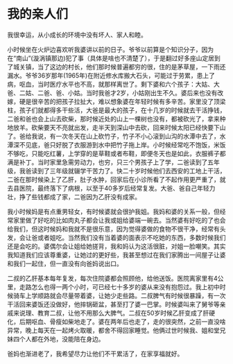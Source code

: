 # 我的亲人们

我很幸运，从小成长的环境中没有坏人、家人和睦。

小时候坐在火炉边喜欢听我婆讲以前的日子。爷爷以前算是个知识分子，因为在“南山”(漩涡镇那边)犯了事（具体是啥也不清楚了），于是翻过好多座山定居到了城关镇，当了这边的村长，他们那时候普遍都穷的很，住的是茅草屋，一下雨还漏水。爷爷36岁那年(1965年)在附近修水库搬大石头，可能过于劳累，患上了病，呕血，当时医疗水平也不高，就那样离世了。剩下婆和六个孩子：大姑、大爸、二姑、二爸、爸、小姑。当时我爸才2岁，小姑刚出生不久。婆后来也没有改嫁，硬是很辛苦的把孩子拉扯大，难以想象婆在年轻时候有多辛苦。家里没了顶梁柱，孩子们就都得多干些活，大爸是最大的孩子，在十几岁的时候就去干活挣钱，二爸和爸也会上山去砍柴，那时候近处的山上一棵树也没有，都被砍光了，拿来种地放羊。砍柴要天不亮就出发，走半天到深山中去砍，回来时候太阳已经快要下山了。爸给我说，有一次冬天在山上砍竹子，竹子不小心滚到山沟的水潭中去了，水潭深不见底，爸只好脱了衣服游到水中把竹子拖上岸。小时候经常吃不饱饭，米饭不够吃，只能吃红薯，上学穿的是草鞋或者布鞋，即便冬天也是如此，衣服裤子都满是补丁。当时家里急需劳动力，也穷，只三个男孩子上了学，二爸读到了五年级，我爸读到了三年级就辍学干苦力了。快二十岁时候他们去西安的工地上干活，二爸在那时候染上了乙肝，肚子水肿，回家后在小诊所看了不起作用更严重了，就去县医院，最终落下了病根，以至于40多岁后经常复发。大爸、爸自己年轻力壮，挣了些钱都成了家，二爸因为乙肝没有成家。

我小时候妈是有点重男轻女，有时候婆就会很护我姐。我妈和婆的关系一般，但经常家里做了好吃的比如肉丸子都会让我或姐给婆端一碗去。当然婆有好吃的了也会给我们，但这时候妈和我就不是很乐意，因为觉得婆做的食物不很干净，经常有头发，会让爸或者姐吃。当然我们没有当着婆的面表示不吃她的东西，多数时候我们还是会吃的。婆偶尔会让姐给她搓背，我和妈认为这活很脏，对姐一脸嘲笑。其实我知道我们应该尊重婆，让她过的更好些，我甚至想过在我们家腾出一间屋子让婆和我们一起住，但一直没有向爸妈说出口。

二叔的乙肝基本每年复发，每次住院婆都会照顾他，给他送饭。医院离家里有4公里，走路怎么也得一两个小时，可已经七十多岁的婆从来没有抱怨过。我上初中时候骑车上学顺路就会尽量带着婆，让她少走些路。二叔脾气有时候很暴躁，有一次干活回来婆饭还没做好，他摔锅砸盆，甚至打了婆一巴掌。时候婆叫来了舅爷等亲戚来说理、教育二叔，让他不用那么大脾气。二叔在50岁时候乙肝变成了肝硬化，后期呕血、骨瘦如柴地走了。婆在两年后也走了，走的很突然，之前一直没啥异常，晚上每天在一起烤火取暖，都舍不得回家睡觉。他俩过世时候我、姐和堂兄妹四个人都在外地，没能陪在身边。

爸妈也渐进老了，我希望尽力让他们不干累活了，在家享福就好。
